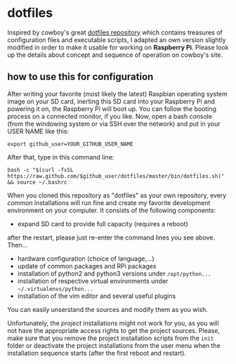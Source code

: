 # dotfiles

Inspired by cowboy's great [dotfiles repository](https://github.com/cowboy/dotfiles) which contains treasures of configuration files and executable scripts, I adapted an own version slightly modified in order to make it usable for working on **Raspberry Pi**. Please look up the details about concept and sequence of operation on cowboy's site.

## how to use this for configuration

After writing your favorite (most likely the latest) Raspbian operating system image on your SD card, inerting this SD card into your Raspberry Pi and powering it on, the Raspberry Pi will boot up. You can follow the booting process on a connected monitor, if you like. Now, open a bash console (from the windowing system or via SSH over the network) and put in your USER NAME like this:

`export github_user=YOUR_GITHUB_USER_NAME`

After that, type in this command line:

`bash -c "$(curl -fsSL https://raw.github.com/$github_user/dotfiles/master/bin/dotfiles.sh)" && source ~/.bashrc`

When you cloned this repository as "dotfiles" as your own repository, every *common* installations will run fine and create my favorite development environment on your computer. It consists of the following components:

* expand SD card to provide full capacity (requires a reboot)

after the restart, please just re-enter the command lines you see above. Then...

* hardware configuration (choice of language,...)
* update of common packages and RPi packages
* installation of python2 and python3 versions under `/opt/python...`
* installation of respective virtual environments under `~/.virtualenvs/python...`
* installation of the vim editor and several useful plugins

You can easily unserstand the sources and modify them as you wish.

Unfortunately, the *project* installations might not work for you, as you will not have the appropriate access rights to get the project sources. Please, make sure that you remove the project installation scripts from the `init` folder or deactivate the project installations from the user menu when the installation sequence starts (after the first reboot and restart).

